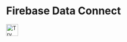 # Firebase Data Connect

<a href="https://idx.google.com/new?template=https://github.com/project-idx/templates/tree/main/data-connect">
  <img height="32" alt="Try in IDX" src="https://cdn.idx.dev/btn/try_dark_32.svg">
</a>
